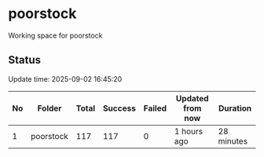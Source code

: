 # poorstock
Working space for poorstock

## Status
Update time: 2025-09-02 16:45:20

|No| Folder |Total|Success| Failed|Updated from now|Duration|
|--| -- |--|--|--|--|--|
|1| poorstock |117|117|0|1 hours ago|28 minutes|
